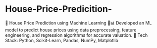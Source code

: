 # House-Price-Predicition-
🚀 House Price Prediction using Machine Learning 🏡📊 Developed an ML model to predict house prices using data preprocessing, feature engineering, and regression algorithms for accurate valuation.  🔹 Tech Stack: Python, Scikit-Learn, Pandas, NumPy, Matplotlib 

